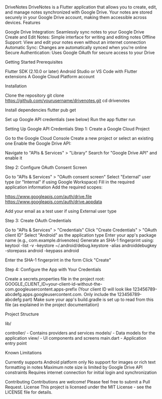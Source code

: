 DriveNotes
DriveNotes is a Flutter application that allows you to create, edit, and manage notes synchronized with Google Drive. Your notes are stored securely in your Google Drive account, making them accessible across devices.
Features

Google Drive Integration: Seamlessly sync notes to your Google Drive
Create and Edit Notes: Simple interface for writing and editing notes
Offline Support: View and edit your notes even without an internet connection
Automatic Sync: Changes are automatically synced when you're online
Secure Authentication: Uses Google OAuth for secure access to your Drive

Getting Started
Prerequisites

Flutter SDK (2.10.0 or later)
Android Studio or VS Code with Flutter extensions
A Google Cloud Platform account

Installation

Clone the repository
git clone https://github.com/yourusername/drivenotes.git
cd drivenotes

Install dependencies
flutter pub get

Set up Google API credentials (see below)
Run the app
flutter run


Setting Up Google API Credentials
Step 1: Create a Google Cloud Project

Go to the Google Cloud Console
Create a new project or select an existing one
Enable the Google Drive API:

Navigate to "APIs & Services" > "Library"
Search for "Google Drive API" and enable it



Step 2: Configure OAuth Consent Screen

Go to "APIs & Services" > "OAuth consent screen"
Select "External" user type (or "Internal" if using Google Workspace)
Fill in the required application information
Add the required scopes:

https://www.googleapis.com/auth/drive.file
https://www.googleapis.com/auth/drive.appdata


Add your email as a test user if using External user type

Step 3: Create OAuth Credentials

Go to "APIs & Services" > "Credentials"
Click "Create Credentials" > "OAuth client ID"
Select "Android" as the application type
Enter your app's package name (e.g., com.example.drivenotes)
Generate an SHA-1 fingerprint using:
keytool -list -v -keystore ~/.android/debug.keystore -alias androiddebugkey -storepass android -keypass android

Enter the SHA-1 fingerprint in the form
Click "Create"

Step 4: Configure the App with Your Credentials

Create a secrets.properties file in the project root:
GOOGLE_CLIENT_ID=your-client-id-without-the-com.googleusercontent.apps-prefix
(Your client ID will look like 123456789-abcdefg.apps.googleusercontent.com. Only include the 123456789-abcdefg part)
Make sure your app's build.gradle is set up to read from this file (as explained in the project documentation)

Project Structure

lib/

controller/ - Contains providers and services
models/ - Data models for the application
view/ - UI components and screens
main.dart - Application entry point



Known Limitations

Currently supports Android platform only
No support for images or rich text formatting in notes
Maximum note size is limited by Google Drive API constraints
Requires internet connection for initial login and synchronization

Contributing
Contributions are welcome! Please feel free to submit a Pull Request.
License
This project is licensed under the MIT License - see the LICENSE file for details.
